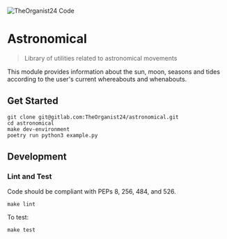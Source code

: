 ![TheOrganist24 Code](https://hosted.courtman.me.uk/img/logos/theorganist24_banner_code.png "TheOrganist24 Code")

# Astronomical
> Library of utilities related to astronomical movements

This module provides information about the sun, moon, seasons and tides according to the user's current whereabouts and whenabouts.


## Get Started
```
git clone git@gitlab.com:TheOrganist24/astronomical.git
cd astronomical
make dev-environment
poetry run python3 example.py
```


## Development
### Lint and Test
Code should be compliant with PEPs 8, 256, 484, and 526.
```
make lint
```

To test:
```
make test
```
